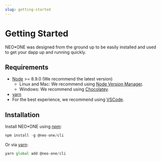 ```yaml
---
slug: getting-started
---
```

# Getting Started

NEO•ONE was designed from the ground up to be easily installed and used to get your
dapp up and running quickly.

## Requirements

- [Node](https://nodejs.org) >= 8.9.0 (We recommend the latest version)
  - Linux and Mac: We recommend using [Node Version Manager](https://github.com/creationix/nvm).
  - Windows: We recommend using [Chocolatey](https://chocolatey.org/).
- [yarn](https://yarnpkg.com/docs/install)
- For the best experience, we recommend using [VSCode](https://code.visualstudio.com/).

## Installation

Install NEO•ONE using [npm](https://www.npmjs.com/):

```ts
npm install -g @neo-one/cli
```

Or via [yarn](https://yarnpkg.com/):

```ts
yarn global add @neo-one/cli
```
